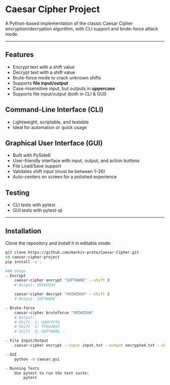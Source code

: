 # Caesar Cipher Project 

A Python-based implementation of the classic Caesar Cipher encryption/decryption algorithm, with CLI support and brute-force attack mode.

---

## Features
- Encrypt text with a shift value  
- Decrypt text with a shift value  
- Brute-force mode to crack unknown shifts  
- Supports **file input/output**  
- Case-insensitive input, but outputs in **uppercase**  
- Supports file input/output (both in CLI & GUI)

## Command-Line Interface (CLI)
- Lightweight, scriptable, and testable
- Ideal for automation or quick usage

## Graphical User Interface (GUI)
- Built with PySide6
- User-friendly interface with input, output, and action buttons
- File Load/Save support
- Validates shift input (must be between 1–26)
- Auto-centers on screen for a polished experience

## Testing
- CLI tests with pytest
- GUI tests with pytest-qt

---

## Installation
Clone the repository and install it in editable mode:

```bash
git clone https://github.com/markiv-proto/Caesar-Cipher.git
cd caesar-cipher-project
pip install -e .

### Usage
- Encrypt
    caesar-cipher encrypt "SOFTWARE" --shift 3
    # Output: VRIWZDUH

    caesar-cipher decrypt "VRIWZDUH" --shift 3
    # Output: SOFTWARE

- Brute-force
    caesar-cipher bruteforce "VRIWZDUH"
    # Output:
    # Shift  1: UQHVYCTG
    # Shift  2: TPGUXBSF
    # Shift  3: SOFTWARE ✅

- File Input/Output
    caesar-cipher encrypt --input input.txt --output encrypted.txt --shift 3

- GUI
    python -m caesar.gui

- Running Tests
    Use pytest to run the test suite:
        pytest